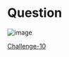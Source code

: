 
# Question #

![image](https://github.com/Riddhiman2005/Cryptopals-Crypto-Challenges/assets/130882317/3de2b5b0-6585-447b-83a7-d1e39d67656e)




[Challenge-10](https://cryptopals.com/sets/2/challenges/10)
